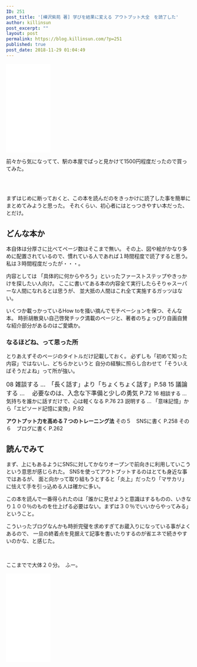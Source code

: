 ```yaml
---
ID: 251
post_title: '[樺沢紫苑 著] 学びを結果に変える アウトプット大全　を読了した'
author: killinsun
post_excerpt: ""
layout: post
permalink: https://blog.killinsun.com/?p=251
published: true
post_date: 2018-11-29 01:04:49
---
```

<iframe style="width: 120px; height: 240px;" marginwidth="0" marginheight="0" scrolling="no" frameborder="0" src="//rcm-fe.amazon-adsystem.com/e/cm?lt1=_blank&amp;bc1=000000&amp;IS2=1&amp;bg1=FFFFFF&amp;fc1=000000&amp;lc1=0000FF&amp;t=killinsun02-22&amp;language=ja_JP&amp;o=9&amp;p=8&amp;l=as4&amp;m=amazon&amp;f=ifr&amp;ref=as_ss_li_til&amp;asins=B07FZWZPDS&amp;linkId=b72e192a8d04df7b99e9a6e0d79e67d9"></iframe>

前々から気になってて、駅の本屋でぱっと見かけて1500円程度だったので買ってみた。

&nbsp;

<!--more-->
<h2></h2>
まずはじめに断っておくと、この本を読んだのをきっかけに読了した事を簡単にまとめてみようと思った。
それくらい、初心者にはとっつきやすい本だった、とだけ。
<h2>どんな本か</h2>
本自体は分厚さに比べてページ数はそこまで無い。
その上、図や絵がかなり多めに配置されているので、慣れている人であれば１時間程度で読了すると思う。
私は３時間程度だったが・・・。

内容としては
「具体的に何からやろう」といったファーストステップやきっかけを探したい人向け。
ここに書いてある本の内容全て実行したらそりゃスーパーな人間になれるとは思うが、
並大抵の人間はこれ全て実施するガッツはない。

いくつか載っかっているHow toを掻い摘んでモチベーションを保つ、そんな本。
時折胡散臭い自己啓発チック満載のページと、著者のちょっぴり自画自賛な紹介部分があるのはご愛嬌か。
<h3>なるほどね、って思った所</h3>
とりあえずそのページのタイトルだけ記載しておく。
必ずしも「初めて知った内容」ではないし、どちらかというと
自分の経験に照らし合わせて「そういえばそうだよね」って所が強い。

<span style="font-size: 1rem;">08 雑談する ...　「長く話す」より「ちょくちょく話す」P.58
15 議論する ... 　必要なのは、入念な下準備と少しの勇気 P.72
</span>16 相談する ...　気持ちを誰かに話すだけで、心は軽くなる P.76
23 説明する ... 「意味記憶」から「エピソード記憶に変換」P.92

<strong>アウトプット力を高める７つのトレーニング法</strong>
その５　SNSに書く P.258
その６　ブログに書く P.262
<h2>読んでみて</h2>
まず、上にもあるようにSNSに対してかなりオープンで前向きに利用していこうという意思が感じられた。
SNSを使ってアウトプットするのはとても身近な事ではあるが、
面と向かって取り組もうとすると「炎上」だったり「マサカリ」に怯えて手を引っ込める人は確かに多い。

この本を読んで一番得られたのは「誰かに見せようと意識はするものの、いきなり１００％のものを仕上げる必要はない。まずは３０％でいいからやってみる」ということ。

こういったブログなんかも時折完璧を求めすぎてお蔵入りになっている事がよくあるので、
一旦の終着点を見据えて記事を書いたりするのが省エネで続きやすいのかな、と感じた。

&nbsp;

ここまでで大体２０分。　ふー。

<iframe style="width: 120px; height: 240px;" marginwidth="0" marginheight="0" scrolling="no" frameborder="0" src="//rcm-fe.amazon-adsystem.com/e/cm?lt1=_blank&amp;bc1=000000&amp;IS2=1&amp;bg1=FFFFFF&amp;fc1=000000&amp;lc1=0000FF&amp;t=killinsun02-22&amp;language=ja_JP&amp;o=9&amp;p=8&amp;l=as4&amp;m=amazon&amp;f=ifr&amp;ref=as_ss_li_til&amp;asins=B07FZWZPDS&amp;linkId=b72e192a8d04df7b99e9a6e0d79e67d9"></iframe>